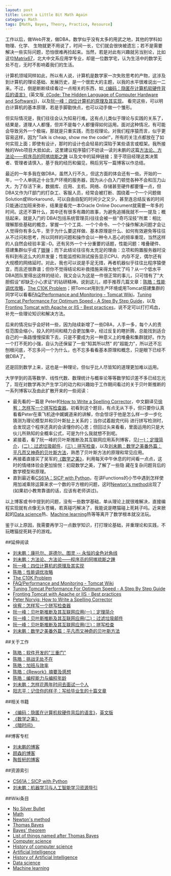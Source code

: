 ```yaml
---
layout: post
title: Learn a Little Bit Math Again
category: Math
tags: [Math, Bayes, Theory, Practice, Resource]
---
```


工作以后，做Web开发，做DBA，数学似乎没有太多的用武之地，其他的学科如物理、化学、 生物就更不用说了，时间一长，它们就会很快被遗忘；若不是需要解决一些实际问题，恐怕很难再捡起来。当然，若是对此有兴趣就另当别论，比如这位[Matrix67](http://www.matrix67.com/)，北大中文系应用学专业，却是一位数学宅，认为生活中的数学无处不在，无时不影响着我们的生活。

计算机领域同样如此，所以有人说，计算机是数学家一次失败思考的产物，这涉及到计算机的理论基础、发展历史，是一个很宏大的主题，以我的水平很难说出一二来。不过，倒是断断续续看过一点相关的东西，如[《编码：隐匿在计算机软硬件背后的语言》](http://book.douban.com/subject/4822685/) (英文版[《Code: The Hidden Language of Computer Hardware and Software》](http://www.amazon.com/Code-Language-Computer-Hardware-Software/dp/0735611319))，以及[阮一峰：四位计算机的原理及其实现](http://www.ruanyifeng.com/blog/2011/03/4-bit_computer.html)。 看完这些，可以明白计算机的基本原理，若是手脚勤快点，也可以动手做一个雏形。

但实际情况是，我们往往会认为知易行难。这有点儿类似于理论与实践的关系了，结果是，道理人人都懂，但并不是每个人都懂得如何运用。面对这种情况，有可能会导致另外一个极端，那就是只重实践，而忽视理论。对我们程序猿而言，似乎更容易这样，因为"Talk is cheap, show me the code!"，所有的关注点都放在了如何实现上面；即使有设计，那时的设计也会轻易的深陷于某些语言或框架。我所接触的Web项目大抵如此，这里建议程序猿们不妨读一读刘未鹏的这篇[方法论、方法论——程序员的阿喀琉斯之踵](http://mindhacks.cn/2008/10/29/methodology-for-programmers) 以及文中的延伸链接；至于项目经理这类决策者、管理者请慎入，基于我的经历和偏见，稍后另写一篇博客以作总结。

最近的一年多我在做DBA，虽然入行不久，但这方面的体会还有一些。开始的一年，一个人单挑近十台生产环境的服务器，因为从小白入门顿觉各种不会和压力山大，为了存活下来，数据库、应用、主机、网络、存储甚至硬件都要懂一点，但DBA又作为IT部门的打杂工、客服人员，经常会被打断、围绕着一个一个问题做Solution或Workaround，可以自由自配的时间少之又少，甚至连总结反省的时间只能通过加班来弥补，结果是看完一本Oracle Online Document就需要一年多的时间。这还不算什么，其中还有很多有趣的故事，为避免追捕我就不一一提及；概括起来，就是入门的 DBA(包括系统管理员)往往会被一些"奇巧淫技"所累：相比理解那些基础的概念，掌握一个个工具、一个个命令、一个个操作解决问题才会让人觉得你有多么牛，至于为什么要这样做、基本原理是什么、如何有效避免等往往从不过问和思考，所以同样的问题和操作会以一种令人恶心的频率重现，当然这样的人自然会经验丰富:-D。还有另外一个十分重要的话题，性能问题：堆叠硬件、搭建集群似乎成了[银弹](http://en.wikipedia.org/wiki/No_Silver_Bullet)；而下此结论往往有太充足的理由：立项和购置服务器时没有料到有这么大的并发量；性能监控和测试报告显示CPU、内存不足，偶尔还有大规模的网络延时。对此，我也可以说是手足无措，再者机器似乎往往比程序猿便宜，而且还很靠谱；但你不觉得结论和补救措施来得太匆忙了吗？从一个低水平DBA团队里得出这样的结论，我又会认为这是一件很正常的事儿，只可惜有了"大胆假设"却缺乏小心求证"的钻研精神。说到这儿，顺手推荐几篇文章：[陈皓：性能调优攻略](http://coolshell.cn/articles/7490.html)，[The C10K Problem](http://www.oschina.net/translate/c10k?cmp)；把Tomcat用到生产环境或用Tomcat搭建集群的同学可以看看[FAQ/Performance and Monitoring - Tomcat Wiki](http://wiki.apache.org/tomcat/FAQ/Performance_and_Monitoring)，[Tuning Tomcat Performance For Optimum Speed - A Step By Step Guide](http://www.mulesoft.com/tomcat-performance)，以及[Fronting Tomcat with Apache or IIS - Best practices](http://people.apache.org/~mturk/docs/article/ftwai.html)，说不定可以打打鸡血，补充一些理论知识和解决方法。

后来的情况似乎会好转一些，因为陆续新增了一些DBA，人手一多，每个人的责任范围会缩小，投入的时间和精力会更加集中，经过反复的瞎折腾，总能找到适合自己的一条路慢慢探索下去，只是不要成为另一种意义上的堆叠和集群就好。作为一个打不死的小强，自认为还保留了一些"知其所以然" 的"超能力"，所以还不忘刨根问底，不忘多问一个为什么，也不忘多看看基本原理和概念，只是眼下已经不做DBA了。

还是回到数学上来，这也是一种理论，但似乎比人尽皆知的道理更加难以运用。

大学学到的高等数学、线性代数、数理统计与概率论等等数学知识差不多已经忘光了，现在对数学再次产生学习的动力和兴趣始于工作期间看过的关于贝叶斯推断的一系列博客以及由此扩散开来的一些阅读：

* 最先看的一篇是 Peter的[How to Write a Spelling Corrector](http://norvig.com/spell-correct.html)，中文翻译见[徐宥：怎样写一个拼写检查器](http://blog.youxu.info/spell-correct.html)。初看到这个题目，有点无从下手，但只要你认真看看Peter在乘飞机途中娓娓道来的讲解，你会惊讶于他是怎么样一步一步化猜测为理论模型并和贝叶斯扯上关系的；当你试着敲完代码 进行拼写检测时，会发现这个程序还真的会读懂你的心思；但回过头来看看，里面运用的只是大伙儿所熟知的全概率公式，可是为什么我就想不到呢。
* 紧接着，看了阮一峰的贝叶斯推断及其互联网应用系列博客，见[(一)：定理简介](http://www.ruanyifeng.com/blog/2011/08/bayesian_inference_part_one.html)，[(二)：过滤垃圾邮件](http://www.ruanyifeng.com/blog/2011/08/bayesian_inference_part_two.html)，[(三)：拼写检查](http://www.ruanyifeng.com/blog/2012/10/spelling_corrector.html)，以及[刘未鹏：数学之美番外篇：平凡而又神奇的贝叶斯方法](http://mindhacks.cn/2008/09/21/the-magical-bayesian-method/)，熟悉了贝叶斯方法的原理和常见应用。
* 再接着直接买了吴军的[《数学之美》](http://book.douban.com/subject/10750155/)，利用每天中午休息的时间看一点点，这时的情绪体验会更加愉悦：初窥数学之美，了解了一些隐 藏在复杂问题背后的数学模型和原理。
* 直到最近看[CS61A：SICP with Python](http://www-inst.eecs.berkeley.edu/~cs61a/fa11/61a-python/content/www/index.html)，在讲Functions的小节中遇到怎样使用加减乘除运算来求一个数的平方根的问题，这时[Newton's method](http://en.wikipedia.org/wiki/Newton's_method)出现了(如果初小教育靠谱的话，应该有老师讲过)。 

以上博客或书中提到的问题，没有一些数学基础，单从理论上就很难解决，直接编程实现就有点像无头苍蝇，若真碰巧解决了，我能说是瞎猫碰上死耗子吗。近来掀起的[Data science](http://en.wikipedia.org/wiki/Data_science)热、[Machine learning](http://en.wikipedia.org/wiki/Machine_learning)热等等离开了数学根本就没法玩。

鉴于以上原因，我需要再学习一点数学知识，打打理论基础，并重理论和实践，不玩瞎猫捉死耗子的游戏。

##延伸阅读

* [刘未鹏：康托尔、哥德尔、图灵 -- 永恒的金色对角线](http://mindhacks.cn/2006/10/15/cantor-godel-turing-an-eternal-golden-diagonal/)
* [刘未鹏：方法论、方法论——程序员的阿喀琉斯之踵](http://mindhacks.cn/2008/10/29/methodology-for-programmers) 
* [阮一峰：四位计算机的原理及其实现](http://www.ruanyifeng.com/blog/2011/03/4-bit_computer.html)
* [陈皓：性能调优攻略](http://coolshell.cn/articles/7490.html)
* [The C10K Problem](http://www.oschina.net/translate/c10k?cmp)
* [FAQ/Performance and Monitoring - Tomcat Wiki](http://wiki.apache.org/tomcat/FAQ/Performance_and_Monitoring)
* [Tuning Tomcat Performance For Optimum Speed - A Step By Step Guide](http://www.mulesoft.com/tomcat-performance)
* [Fronting Tomcat with Apache or IIS - Best practices](http://people.apache.org/~mturk/docs/article/ftwai.html)
* [Peter Norvig: How to Write a Spelling Corrector](http://norvig.com/spell-correct.html)
* [徐宥：怎样写一个拼写检查器](http://blog.youxu.info/spell-correct.html)
* [阮一峰：贝叶斯推断及其互联网应用(一)：定理简介](http://www.ruanyifeng.com/blog/2011/08/bayesian_inference_part_one.html)
* [阮一峰：贝叶斯推断及其互联网应用(二)：过滤垃圾邮件](http://www.ruanyifeng.com/blog/2011/08/bayesian_inference_part_two.html)
* [阮一峰：贝叶斯推断及其互联网应用(三)：拼写检查](http://www.ruanyifeng.com/blog/2012/10/spelling_corrector.html)
* [刘未鹏：数学之美番外篇：平凡而又神奇的贝叶斯方法](http://mindhacks.cn/2008/09/21/the-magical-bayesian-method/)

##关于工作

* [陈皓：软件开发的"三重门"](http://coolshell.cn/articles/6526.html)
* [陈皓：挑战无处不在](http://coolshell.cn/articles/7048.html)
* [陈皓：加班与效率](http://coolshell.cn/articles/10217.html)
* [陈皓：《Rework》摘要及感想](http://coolshell.cn/articles/9156.html)
* [陈皓：编程能力与编程年龄](http://coolshell.cn/articles/10688.html)
* [刘未鹏：怎样花两年时间去面试一个人](http://mindhacks.cn/2011/11/04/how-to-interview-a-person-for-two-years/)
* [阳志平：记住你的样子：写给毕业生的十篇文章](http://www.yangzhiping.com/psy/remember-who-you-are.html)

##相关书籍

* [《编码：隐匿在计算机软硬件背后的语言》](http://book.douban.com/subject/4822685/)，[英文版](http://www.amazon.com/Code-Language-Computer-Hardware-Software/dp/0735611319)
* [《数学之美》](http://book.douban.com/subject/10750155/)
* [《暗时间》](http://book.douban.com/subject/6709809/)

##博客专栏

* [刘未鹏的博客](http://mindhacks.cn/)
* [顾森的博客](http://www.matrix67.com/)
* [陶哲轩的博客](http://terrytao.wordpress.com/)

##资源索引

* [CS61A：SICP with Python](http://www-inst.eecs.berkeley.edu/~cs61a/fa11/61a-python/content/www/index.html)
* [刘未鹏：机器学习与人工智能学习资源导引](http://mindhacks.cn/2008/09/11/machine-learning-and-ai-resources/)

##Wiki条目

* [No Silver Bullet](http://en.wikipedia.org/wiki/No_Silver_Bullet)
* [Math](http://en.wikipedia.org/wiki/Math)
* [Newton's method](http://en.wikipedia.org/wiki/Newton's_method)
* [Thomas Bayes](http://en.wikipedia.org/wiki/Thomas_Bayes)
* [Bayes' theorem](http://en.wikipedia.org/wiki/Bayes%27_theorem)
* [List of things named after Thomas Bayes](http://en.wikipedia.org/wiki/List_of_things_named_after_Thomas_Bayes)
* [Computer science](http://en.wikipedia.org/wiki/Computer_science)
* [History of computer science](http://en.wikipedia.org/wiki/History_of_computer_science)
* [Artificial Intelligence](http://en.wikipedia.org/wiki/Artificial_intelligence)
* [History of Artificial Intelligence](http://en.wikipedia.org/wiki/History_of_artificial_intelligence)
* [Data science](http://en.wikipedia.org/wiki/Data_science)
* [Machine learning](http://en.wikipedia.org/wiki/Machine_learning)
